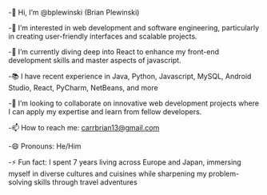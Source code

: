 -👋 Hi, I’m @bplewinski (Brian Plewinski)

-👀 I’m interested in web development and software engineering, particularly in creating user-friendly interfaces and scalable projects.

-🌱 I’m currently diving deep into React to enhance my front-end development skills and master aspects of javascript.

-📚 I have recent experience in Java, Python, Javascript, MySQL, Android Studio, React, PyCharm, NetBeans, and more  

-💞️ I’m looking to collaborate on innovative web development projects where I can apply my expertise and learn from fellow developers.

-📫 How to reach me: carrbrian13@gmail.com

-😄 Pronouns: He/Him

-⚡ Fun fact: I spent 7 years living across Europe and Japan, immersing myself in diverse cultures and cuisines while sharpening my problem-solving skills through travel adventures
